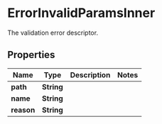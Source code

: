 

# ErrorInvalidParamsInner

The validation error descriptor.

## Properties

| Name | Type | Description | Notes |
|------------ | ------------- | ------------- | -------------|
|**path** | **String** |  |  |
|**name** | **String** |  |  |
|**reason** | **String** |  |  |



